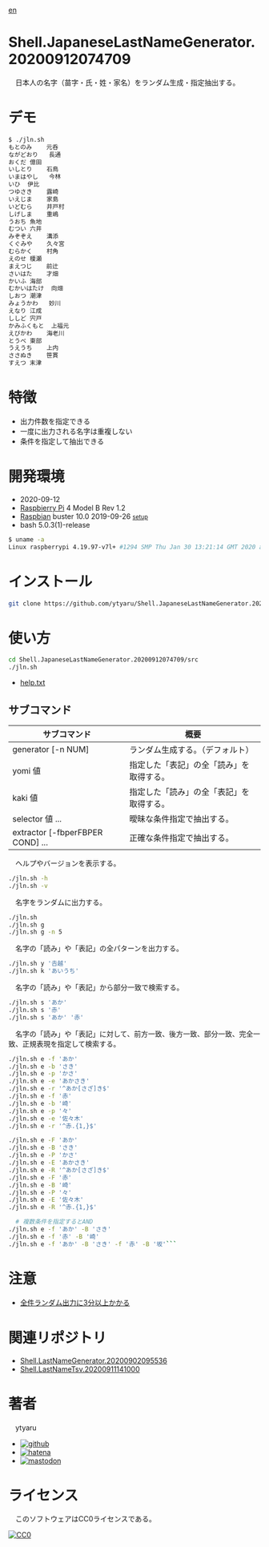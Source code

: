[en](./README.md)

# Shell.JapaneseLastNameGenerator.20200912074709

　日本人の名字（苗字・氏・姓・家名）をランダム生成・指定抽出する。

# デモ

```sh
$ ./jln.sh
もとのみ	元呑
ながどおり	長通
おくだ	億田
いしとり	石鳥
いまはやし	今林
いひ	伊比
つゆさき	露崎
いえじま	家島
いどむら	井戸村
しげしま	重嶋
うおち	魚地
むつい	六井
みぞぞえ	溝添
くぐみや	久々宮
むらかく	村角
えのせ	榎瀬
まえつじ	前辻
さいはた	才畑
かいふ	海部
むかいはたけ	向畑
しおつ	潮津
みょうかわ	妙川
えなり	江成
ししど	宍戸
かみふくもと	上福元
えびかわ	海老川
とうべ	東部
うえうち	上内
ささぬき	笹貫
すえつ	末津
```

# 特徴

* 出力件数を指定できる
* 一度に出力される名字は重複しない
* 条件を指定して抽出できる

# 開発環境

* <time datetime="2020-09-12T07:46:22+0900">2020-09-12</time>
* [Raspbierry Pi](https://ja.wikipedia.org/wiki/Raspberry_Pi) 4 Model B Rev 1.2
* [Raspbian](https://ja.wikipedia.org/wiki/Raspbian) buster 10.0 2019-09-26 <small>[setup](http://ytyaru.hatenablog.com/entry/2019/12/25/222222)</small>
* bash 5.0.3(1)-release

```sh
$ uname -a
Linux raspberrypi 4.19.97-v7l+ #1294 SMP Thu Jan 30 13:21:14 GMT 2020 armv7l GNU/Linux
```

# インストール

```sh
git clone https://github.com/ytyaru/Shell.JapaneseLastNameGenerator.20200912074709
```

# 使い方

```sh
cd Shell.JapaneseLastNameGenerator.20200912074709/src
./jln.sh
```

* [help.txt](https://raw.githubusercontent.com/ytyaru/Shell.JapaneseLastNameGenerator.20200912074709/master/src/doc/help.txt)

## サブコマンド

サブコマンド|概要
------------|----
generator [-n NUM]|ランダム生成する。（デフォルト）
yomi 値|指定した「表記」の全「読み」を取得する。
kaki 値|指定した「読み」の全「表記」を取得する。
selector 値 ...|曖昧な条件指定で抽出する。
extractor [-fbperFBPER COND] ...|正確な条件指定で抽出する。

　ヘルプやバージョンを表示する。

```sh
./jln.sh -h
./jln.sh -v
```

　名字をランダムに出力する。

```sh
./jln.sh
./jln.sh g
./jln.sh g -n 5
```

　名字の「読み」や「表記」の全パターンを出力する。

```sh
./jln.sh y '𠮷越'
./jln.sh k 'あいうち'
```

　名字の「読み」や「表記」から部分一致で検索する。

```sh
./jln.sh s 'あか'
./jln.sh s '赤'
./jln.sh s 'あか' '赤'
```

　名字の「読み」や「表記」に対して、前方一致、後方一致、部分一致、完全一致、正規表現を指定して検索する。

```sh
./jln.sh e -f 'あか'
./jln.sh e -b 'さき'
./jln.sh e -p 'かさ'
./jln.sh e -e 'あかさき'
./jln.sh e -r '^あか[さざ]き$'
./jln.sh e -f '赤'
./jln.sh e -b '崎'
./jln.sh e -p '々'
./jln.sh e -e '佐々木'
./jln.sh e -r '^赤.{1,}$'

./jln.sh e -F 'あか'
./jln.sh e -B 'さき'
./jln.sh e -P 'かさ'
./jln.sh e -E 'あかさき'
./jln.sh e -R '^あか[さざ]き$'
./jln.sh e -F '赤'
./jln.sh e -B '崎'
./jln.sh e -P '々'
./jln.sh e -E '佐々木'
./jln.sh e -R '^赤.{1,}$'

  # 複数条件を指定するとAND
./jln.sh e -f 'あか' -B 'さき'
./jln.sh e -f '赤' -B '崎'
./jln.sh e -f 'あか' -B 'さき' -f '赤' -B '坂'```
```

# 注意

* [全件ランダム出力に3分以上かかる](https://github.com/ytyaru/Shell.JapaneseLastNameGenerator.20200912074709/blob/master/note/20200912134934_全件出力が遅い.md)

# 関連リポジトリ

* [Shell.LastNameGenerator.20200902095536](https://github.com/ytyaru/Shell.LastNameGenerator.20200902095536)
* [Shell.LastNameTsv.20200911141000](https://github.com/ytyaru/Shell.LastNameTsv.20200911141000)

# 著者

　ytyaru

* [![github](http://www.google.com/s2/favicons?domain=github.com)](https://github.com/ytyaru "github")
* [![hatena](http://www.google.com/s2/favicons?domain=www.hatena.ne.jp)](http://ytyaru.hatenablog.com/ytyaru "hatena")
* [![mastodon](http://www.google.com/s2/favicons?domain=mstdn.jp)](https://mstdn.jp/web/accounts/233143 "mastdon")

# ライセンス

　このソフトウェアはCC0ライセンスである。

[![CC0](http://i.creativecommons.org/p/zero/1.0/88x31.png "CC0")](http://creativecommons.org/publicdomain/zero/1.0/deed.ja)

